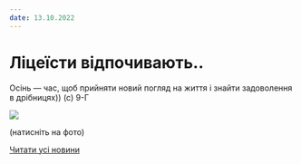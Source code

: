 ```yaml
---
date: 13.10.2022
---
```

# Ліцеїсти відпочивають..

Осінь — час, щоб прийняти новий погляд на життя і знайти задоволення в дрібницях)) (с) 9-Г

[![](/images/blog/ліцеїсти-відпочивають/9g2.jpg)](https://youtu.be/i9Rykja65fQ)

(натисніть на фото)

[Читати усі новини](/news)

